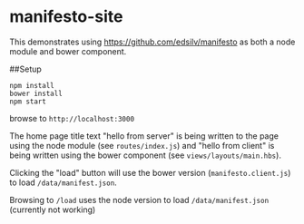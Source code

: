 # manifesto-site

This demonstrates using https://github.com/edsilv/manifesto as both a node module and bower component.

##Setup

    npm install
    bower install
    npm start

browse to `http://localhost:3000`

The home page title text "hello from server" is being written to the page using the node module (see `routes/index.js`)
and "hello from client" is being written using the bower component (see `views/layouts/main.hbs`).

Clicking the "load" button will use the bower version (`manifesto.client.js`) to load `/data/manifest.json`.

Browsing to `/load` uses the node version to load `/data/manifest.json` (currently not working)
